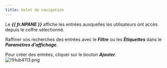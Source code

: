 ```yaml
---
title: Volet de navigation
---
```

Le ***{{ fr.NPANE }}*** affiche les entrées auxquelles les utilisateurs ont accès depuis le coffre sélectionné.  

Raffiner vos recherches des entrées avec le ***Filtre*** ou les ***Étiquettes*** dans le ***Paramètres d'affichage***.  

Pour créer des entrées, cliquer sur le bouton ***Ajouter***.  
![!!Hub4113.png](https://webdevolutions.azureedge.net/docs/fr/hub/Hub4113.png) 

